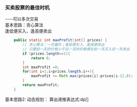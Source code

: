 
### 买卖股票的最佳时机 
----可以多次交易  
基本思路：贪心算法  
逢低便买入，逢高便卖出
```java
    public static int maxProfit(int[] prices) {
        // 贪心算法：一次遍历；逢低便买入，逢高便卖出
        // 只要前一天的价格小于后一天的价格便在前一天买入后一天卖出
        if (prices.length<=1){
            return 0;
        }
        int maxProfit =0;
        for(int i=1;i<prices.length;i++){
            maxProfit += Math.max(prices[i]-prices[i-1],0);
        }
        return maxProfit;
    }
```
基本思路2:
动态规划：
算出递推表达式:dp[]

